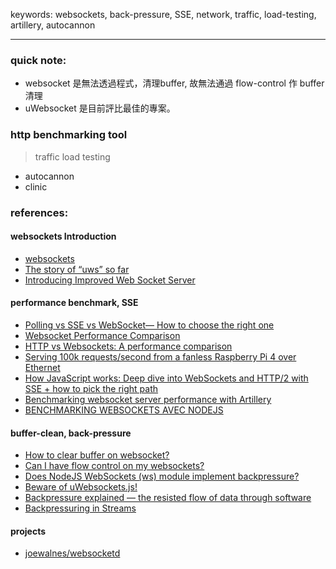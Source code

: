keywords: websockets, back-pressure, SSE, network, traffic, load-testing, artillery, autocannon

---
### quick note:
* websocket 是無法透過程式，清理buffer, 故無法通過 flow-control 作 buffer 清理
* uWebsocket 是目前評比最佳的專案。

### http benchmarking tool 
> traffic load testing 
* autocannon
* clinic

### references:

#### websockets Introduction
* [websockets](https://medium.com/voodoo-engineering/websockets-on-production-with-node-js-bdc82d07bb9f)
* [The story of “uws” so far](https://alexhultman.medium.com/the-story-of-uws-so-far-493ac0c05ccb)
* [Introducing Improved Web Socket Server](http://www.antradar.com/blog-introducing-improved-web-socket-server)

#### performance benchmark, SSE
* [Polling vs SSE vs WebSocket— How to choose the right one](https://codeburst.io/polling-vs-sse-vs-websocket-how-to-choose-the-right-one-1859e4e13bd9)
* [Websocket Performance Comparison](https://matttomasetti.medium.com/websocket-performance-comparison-10dc89367055)
* [HTTP vs Websockets: A performance comparison](https://blog.feathersjs.com/http-vs-websockets-a-performance-comparison-da2533f13a77)
* [Serving 100k requests/second from a fanless Raspberry Pi 4 over Ethernet](https://levelup.gitconnected.com/serving-100k-requests-second-from-a-fanless-raspberry-pi-4-over-ethernet-fdd2c2e05a1e)
* [How JavaScript works: Deep dive into WebSockets and HTTP/2 with SSE + how to pick the right path](https://blog.sessionstack.com/how-javascript-works-deep-dive-into-websockets-and-http-2-with-sse-how-to-pick-the-right-path-584e6b8e3bf7)
* [Benchmarking websocket server performance with Artillery](https://ma.ttias.be/benchmarking-websocket-server-performance-with-artillery/)
* [BENCHMARKING WEBSOCKETS AVEC NODEJS](https://tech.bedrockstreaming.com/benchmarking-websockets-avec-nodejs)

#### buffer-clean, back-pressure
* [How to clear buffer on websocket?](https://stackoverflow.com/questions/47897486/how-to-clear-buffer-on-websocket)
* [Can I have flow control on my websockets?](https://stackoverflow.com/questions/19414277/can-i-have-flow-control-on-my-websockets)
* [Does NodeJS WebSockets (ws) module implement backpressure?](https://stackoverflow.com/questions/55188328/does-nodejs-websockets-ws-module-implement-backpressure)
* [Beware of uWebsockets.js!](https://medium.com/@rockstudillo/beware-of-uwebsockets-js-b51c92cac83f)
* [Backpressure explained — the resisted flow of data through software](https://medium.com/@jayphelps/backpressure-explained-the-flow-of-data-through-software-2350b3e77ce7)
* [Backpressuring in Streams](https://nodejs.org/en/docs/guides/backpressuring-in-streams/)


#### projects
* [joewalnes/websocketd](https://github.com/joewalnes/websocketd)

